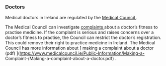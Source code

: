 ###  Doctors

Medical doctors in Ireland are regulated by the [ Medical Council
](https://www.medicalcouncil.ie/) .

The Medical Council can investigate [ complaints
](https://www.medicalcouncil.ie/complaints/) about a doctor’s fitness to
practise medicine. If the complaint is serious and raises concerns over a
doctor’s fitness to practise, the Council can restrict the doctor’s
registration. This could remove their right to practice medicine in Ireland.
The Medical Council has more information about [ making a complaint about a
doctor (pdf) ](https://www.medicalcouncil.ie/Public-Information/Making-a-
Complaint-/Making-a-complaint-about-a-doctor.pdf) .
